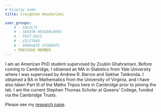 ```yaml
---
# Display name
title: Creighton Heaukulani

user_groups:
    # - FACULTY
    # - SENIOR RESEARCHERS
    # - POST-DOCS
    # - VISITORS
    # - GRADUATE STUDENTS
    - PREVIOUS MEMBER
---
```




I am an American PhD student supervised by Zoubin Ghahramani.  Before coming to Cambridge, I obtained an MA in Statistics from Yale University where I was supervised by Andrew R. Barron and Sekhar Tatikonda.  I obtained a BA in Mathematics from the University of Virginia, and I have also taken Part III of the Maths Tripos here in Cambridge prior to joining the lab.  I am the current Stephen Thomas Scholar at Queens’ College, funded via the Cambridge Trusts.

Please see my [research page](http://heaukulani.org/).